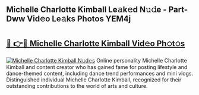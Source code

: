 ## Michelle Charlotte Kimball Le𝚊k𝚎d N𝚞𝚍e - Part-Dww Vid𝚎o Le𝚊ks Photos YEM4j

# <h2><a href="http://fbd7b16.evod.top/?m=Michelle+Charlotte+Kimball">🔗 👉🔴 Michelle Charlotte Kimball Vid𝚎o Ph𝚘t𝚘s</a></h2>

[![Michelle Charlotte Kimball N𝚞d𝚎s](https://i.imgur.com/8V9OHl7.gif)](http://fbd7b16.evod.top/?m=Michelle+Charlotte+Kimball)
Online personality Michelle Charlotte Kimball and content creator who has gained fame for posting lifestyle and dance-themed content, including dance trend performances and mini vlogs. Distinguished individual Michelle Charlotte Kimball, recognized for their outstanding contributions to the world of arts and culture. 
